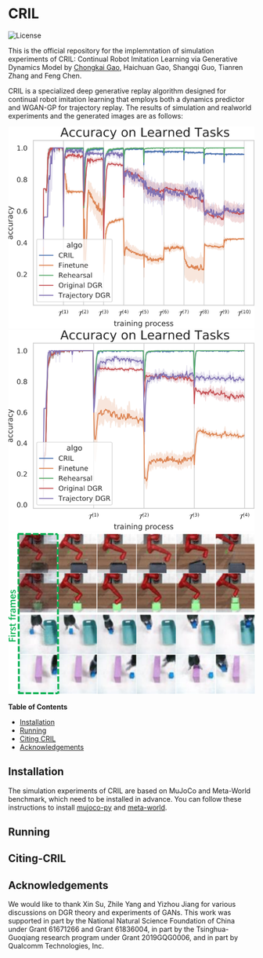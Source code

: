 # CRIL
![License](https://img.shields.io/badge/license-MIT-blue.svg)

This is the official repository for the implemntation of simulation experiments of CRIL: Continual Robot Imitation Learning via Generative Dynamics Model by [Chongkai Gao](http://chongkaigao.com/), Haichuan Gao, Shangqi Guo, Tianren Zhang and Feng Chen.

CRIL is a specialized deep generative replay algorithm designed for continual robot imitation learning that employs both a dynamics predictor and WGAN-GP for trajectory replay. The results of simulation and realworld experiments and the generated images are as follows:

![res1](https://github.com/HeegerGao/CRIL/blob/main/pictures/res1.png)
![res2](https://github.com/HeegerGao/CRIL/blob/main/pictures/res2.png)
![gen](https://github.com/HeegerGao/CRIL/blob/main/pictures/CRIL.png)


__Table of Contents__
- [Installation](#installation)
- [Running](#running)
- [Citing CRIL](#citing-cril)
- [Acknowledgements](#acknowledgements)


## Installation
The simulation experiments of CRIL are based on MuJoCo and Meta-World benchmark, which need to be installed in advance. You can follow these instructions to install [mujoco-py](https://github.com/openai/mujoco-py#install-mujoco) and [meta-world](https://github.com/rlworkgroup/metaworld).


## Running

## Citing-CRIL

## Acknowledgements
We would like to thank Xin Su, Zhile Yang and Yizhou
Jiang for various discussions on DGR theory and experiments
of GANs. This work was supported in part by the National
Natural Science Foundation of China under Grant 61671266
and Grant 61836004, in part by the Tsinghua-Guoqiang
research program under Grant 2019GQG0006, and in part by
Qualcomm Technologies, Inc.
